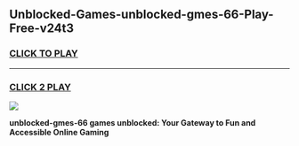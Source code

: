 
## Unblocked-Games-unblocked-gmes-66-Play-Free-v24t3
<h3>
<a href="https://premium76.site?title=unblocked-gmes-66&ref=12A">CLICK TO PLAY</a></h3>
<hr>

<h3>
<a href="https://premium76.site?title=unblocked-gmes-66&ref=12A">CLICK 2 PLAY</a>
  
</h3>

<a href="https://premium76.site?title=unblocked-gmes-66&ref=12A"><img src="https://clearcache.store/games.png"></a>


**unblocked-gmes-66 games unblocked: Your Gateway to Fun and Accessible Online Gaming**
